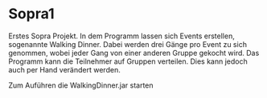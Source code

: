 # Sopra1
Erstes Sopra Projekt. 
In dem Programm lassen sich Events erstellen, sogenannte Walking Dinner. Dabei werden drei Gänge pro Event zu sich genommen, wobei jeder Gang von einer anderen Gruppe gekocht wird.
Das Programm kann die Teilnehmer auf Gruppen verteilen. Dies kann jedoch auch per Hand verändert werden.

Zum Auführen die WalkingDinner.jar starten

